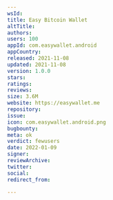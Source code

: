 ```yaml
---
wsId: 
title: Easy Bitcoin Wallet
altTitle: 
authors: 
users: 100
appId: com.easywallet.android
appCountry: 
released: 2021-11-08
updated: 2021-11-08
version: 1.0.0
stars: 
ratings: 
reviews: 
size: 3.6M
website: https://easywallet.me
repository: 
issue: 
icon: com.easywallet.android.png
bugbounty: 
meta: ok
verdict: fewusers
date: 2022-01-09
signer: 
reviewArchive: 
twitter: 
social: 
redirect_from: 

---
```


  